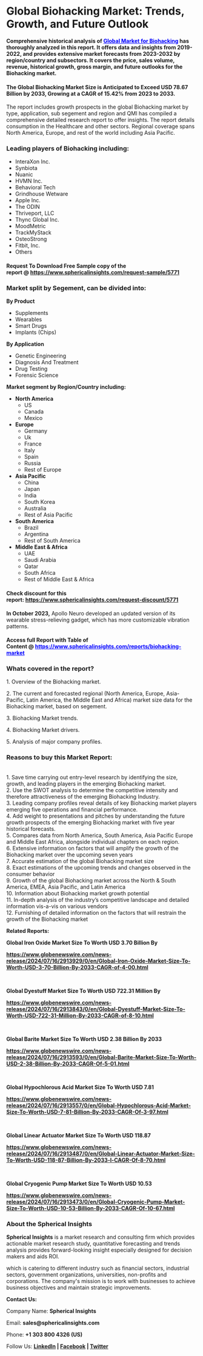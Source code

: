 <div class="content-title">
<h1>Global Biohacking Market: Trends, Growth, and Future Outlook</h1>
<p><strong>Comprehensive historical analysis of&nbsp;<span style="color: #0000ff;"><a style="color: #0000ff;" href="https://www.sphericalinsights.com/reports/biohacking-market" target="_blank" rel="noopener">Global Market for Biohacking</a></span>&nbsp;has thoroughly analyzed in this report. It offers data and insights from 2019-2022, and provides extensive market forecasts from 2023-2032 by region/country and subsectors. It covers the price, sales volume, revenue, historical growth, gross margin, and future outlooks for the Biohacking market.</strong></p>
<h4><strong>The Global Biohacking Market Size is Anticipated to Exceed USD 78.67 Billion by 2033, Growing at a CAGR of 15.42% from 2023 to 2033.</strong></h4>
<p>The report includes growth prospects in the global Biohacking market by type, application, sub segement and region and QMI has compiled a comprehensive detailed research report to offer insights. The report details consumption in the Healthcare and other sectors. Regional coverage spans North America, Europe, and rest of the world including Asia Pacific.</p>
<h3><strong>Leading players of Biohacking including:</strong></h3>
<ul>
<li>InteraXon Inc.</li>
<li>Synbiota</li>
<li>Nuanic</li>
<li>HVMN Inc.</li>
<li>Behavioral Tech</li>
<li>Grindhouse Wetware</li>
<li>Apple Inc.</li>
<li>The ODIN</li>
<li>Thriveport, LLC</li>
<li>Thync Global Inc.</li>
<li>MoodMetric</li>
<li>TrackMyStack</li>
<li>OsteoStrong</li>
<li>Fitbit, Inc.</li>
<li>Others</li>
</ul>
<h4>Request To Download Free Sample copy of the report&nbsp;@&nbsp;<a href="https://www.sphericalinsights.com/request-sample/5771" target="_blank" rel="noopener">https://www.sphericalinsights.com/request-sample/5771</a></h4>
<h3><strong>Market split by Segement, can be divided into:</strong></h3>
<p><strong>By Product</strong></p>
<ul>
<li>Supplements</li>
<li>Wearables</li>
<li>Smart Drugs</li>
<li>Implants (Chips)</li>
</ul>
<p><strong>By Application</strong></p>
<ul>
<li>Genetic Engineering</li>
<li>Diagnosis And Treatment</li>
<li>Drug Testing</li>
<li>Forensic Science</li>
</ul>
<p><strong>Market segment by Region/Country including:</strong></p>
<ul>
<li><strong>North America</strong>
<ul>
<li>US</li>
<li>Canada</li>
<li>Mexico</li>
</ul>
</li>
<li><strong>Europe</strong>
<ul>
<li>Germany</li>
<li>Uk</li>
<li>France</li>
<li>Italy</li>
<li>Spain</li>
<li>Russia</li>
<li>Rest of Europe</li>
</ul>
</li>
<li><strong>Asia Pacific</strong>
<ul>
<li>China</li>
<li>Japan</li>
<li>India</li>
<li>South Korea</li>
<li>Australia</li>
<li>Rest of Asia Pacific</li>
</ul>
</li>
<li><strong>South America</strong>
<ul>
<li>Brazil</li>
<li>Argentina</li>
<li>Rest of South America</li>
</ul>
</li>
<li><strong>Middle East &amp; Africa</strong>
<ul>
<li>UAE</li>
<li>Saudi Arabia</li>
<li>Qatar</li>
<li>South Africa</li>
<li>Rest of Middle East &amp; Africa</li>
</ul>
</li>
</ul>
<h4>Check discount for this report:&nbsp;<a href="https://www.sphericalinsights.com/request-discount/5771" target="_blank" rel="noopener">https://www.sphericalinsights.com/request-discount/5771</a></h4>
<p><strong>In October 2023,</strong>&nbsp;Apollo Neuro developed an updated version of its wearable stress-relieving gadget, which has more customizable vibration patterns.</p>
<h4>Access full Report with Table of Content&nbsp;@&nbsp;<span style="color: #0000ff;"><a style="color: #0000ff;" href="https://www.sphericalinsights.com/reports/biohacking-market" target="_blank" rel="noopener">https://www.sphericalinsights.com/reports/biohacking-market</a></span></h4>
<h3><strong>Whats covered in the report?</strong></h3>
<p>1. Overview of the Biohacking market.</p>
<p>2. The current and forecasted regional (North America, Europe, Asia-Pacific, Latin America, the Middle East and Africa) market size data for the Biohacking market, based on segement.</p>
<p>3. Biohacking Market trends.</p>
<p>4. Biohacking Market drivers.</p>
<p>5. Analysis of major company profiles.</p>
<h3><strong>Reasons to buy this Market Report:</strong></h3>
<p><br />1. Save time carrying out entry-level research by identifying the size, growth, and leading players in the emerging Biohacking market.<br />2. Use the SWOT analysis to determine the competitive intensity and therefore attractiveness of the emerging Biohacking Industry.<br />3. Leading company profiles reveal details of key Biohacking market players emerging five operations and financial performance.<br />4. Add weight to presentations and pitches by understanding the future growth prospects of the emerging Biohacking market with five year historical forecasts.<br />5. Compares data from North America, South America, Asia Pacific Europe and Middle East Africa, alongside individual chapters on each region.<br />6. Extensive information on factors that will amplify the growth of the Biohacking market over the upcoming seven years<br />7. Accurate estimation of the global Biohacking market size<br />8. Exact estimations of the upcoming trends and changes observed in the consumer behavior<br />9. Growth of the global Biohacking market across the North &amp; South America, EMEA, Asia Pacific, and Latin America<br />10. Information about Biohacking market growth potential<br />11. In-depth analysis of the industry&rsquo;s competitive landscape and detailed information vis-a-vis on various vendors<br />12. Furnishing of detailed information on the factors that will restrain the growth of the Biohacking market</p>
<p><strong>Related Reports:</strong></p>
<p><strong>Global Iron Oxide Market Size To Worth USD 3.70 Billion By</strong></p>
<p><strong><a href="https://www.globenewswire.com/news-release/2024/07/16/2913929/0/en/Global-Iron-Oxide-Market-Size-To-Worth-USD-3-70-Billion-By-2033-CAGR-of-4-00.html">https://www.globenewswire.com/news-release/2024/07/16/2913929/0/en/Global-Iron-Oxide-Market-Size-To-Worth-USD-3-70-Billion-By-2033-CAGR-of-4-00.html</a></strong></p>
<p><strong>&nbsp;</strong></p>
<p><strong>Global Dyestuff Market Size To Worth USD 722.31 Million By</strong></p>
<p><strong><a href="https://www.globenewswire.com/news-release/2024/07/16/2913843/0/en/Global-Dyestuff-Market-Size-To-Worth-USD-722-31-Million-By-2033-CAGR-of-8-10.html">https://www.globenewswire.com/news-release/2024/07/16/2913843/0/en/Global-Dyestuff-Market-Size-To-Worth-USD-722-31-Million-By-2033-CAGR-of-8-10.html</a></strong></p>
<p><strong>&nbsp;</strong></p>
<p><strong>Global Barite Market Size To Worth USD 2.38 Billion By 2033</strong></p>
<p><strong><a href="https://www.globenewswire.com/news-release/2024/07/16/2913593/0/en/Global-Barite-Market-Size-To-Worth-USD-2-38-Billion-By-2033-CAGR-Of-5-01.html">https://www.globenewswire.com/news-release/2024/07/16/2913593/0/en/Global-Barite-Market-Size-To-Worth-USD-2-38-Billion-By-2033-CAGR-Of-5-01.html</a></strong></p>
<p><strong>&nbsp;</strong></p>
<p><strong>Global Hypochlorous Acid Market Size To Worth USD 7.81</strong></p>
<p><strong><a href="https://www.globenewswire.com/news-release/2024/07/16/2913557/0/en/Global-Hypochlorous-Acid-Market-Size-To-Worth-USD-7-81-Billion-By-2033-CAGR-Of-3-97.html">https://www.globenewswire.com/news-release/2024/07/16/2913557/0/en/Global-Hypochlorous-Acid-Market-Size-To-Worth-USD-7-81-Billion-By-2033-CAGR-Of-3-97.html</a></strong></p>
<p><strong>&nbsp;</strong></p>
<p><strong>Global Linear Actuator Market Size To Worth USD 118.87</strong></p>
<p><strong><a href="https://www.globenewswire.com/news-release/2024/07/16/2913487/0/en/Global-Linear-Actuator-Market-Size-To-Worth-USD-118-87-Billion-By-2033-l-CAGR-Of-8-70.html">https://www.globenewswire.com/news-release/2024/07/16/2913487/0/en/Global-Linear-Actuator-Market-Size-To-Worth-USD-118-87-Billion-By-2033-l-CAGR-Of-8-70.html</a></strong></p>
<p><strong>&nbsp;</strong></p>
<p><strong>Global Cryogenic Pump Market Size To Worth USD 10.53</strong></p>
<p><strong><a href="https://www.globenewswire.com/news-release/2024/07/16/2913473/0/en/Global-Cryogenic-Pump-Market-Size-To-Worth-USD-10-53-Billion-By-2033-CAGR-Of-10-67.html">https://www.globenewswire.com/news-release/2024/07/16/2913473/0/en/Global-Cryogenic-Pump-Market-Size-To-Worth-USD-10-53-Billion-By-2033-CAGR-Of-10-67.html</a></strong></p>
<h3><strong>About the Spherical Insights</strong></h3>
<p><strong>Spherical Insights</strong>&nbsp;is a market research and consulting firm which provides actionable market research study, quantitative forecasting and trends analysis provides forward-looking insight especially designed for decision makers and aids ROI.</p>
<p>which is catering to different industry such as financial sectors, industrial sectors, government organizations, universities, non-profits and corporations. The company's mission is to work with businesses to achieve business objectives and maintain strategic improvements.</p>
<p><strong>Contact Us:</strong></p>
<p>Company Name:&nbsp;<strong>Spherical Insights</strong></p>
<p>Email:&nbsp;<strong>sales@sphericalinsights.com</strong></p>
<p>Phone:&nbsp;<strong>+1 303 800 4326 (US)</strong></p>
<p>Follow Us:&nbsp;<strong><a href="https://www.linkedin.com/company/spherical-insight/"><u>LinkedIn</u></a>&nbsp;|&nbsp;<a href="https://www.facebook.com/sphericalinsights22"><u>Facebook</u></a>&nbsp;|&nbsp;<a href="https://twitter.com/SInsights_US"><u>Twitter</u></a></strong></p>
</div>
